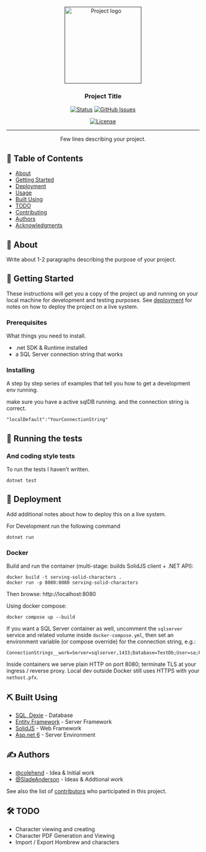 <p align="center">
  <a href="" rel="noopener">
 <img width=200px height=200px src="https://i.imgur.com/6wj0hh6.jpg" alt="Project logo"></a>
</p>

<h3 align="center">Project Title</h3>

<div align="center">

[![Status](https://img.shields.io/badge/status-active-success.svg)]()
[![GitHub Issues](https://img.shields.io/github/issues/kylelobo/The-Documentation-Compendium.svg)](https://github.com/colehend/The-Documentation-Compendium/issues)
<!-- [![GitHub Pull Requests](https://img.shields.io/github/issues-pr/kylelobo/The-Documentation-Compendium.svg)](https://github.com/colehend/The-Documentation-Compendium/pulls) -->
[![License](https://img.shields.io/badge/license-MIT-blue.svg)](/LICENSE)

</div>

---

<p align="center"> Few lines describing your project.
    <br> 
</p>

## 📝 Table of Contents

- [About](#about)
- [Getting Started](#getting_started)
- [Deployment](#deployment)
- [Usage](#usage)
- [Built Using](#built_using)
- [TODO](../TODO.md)
- [Contributing](../CONTRIBUTING.md)
- [Authors](#authors)
- [Acknowledgments](#acknowledgement)

## 🧐 About <a name = "about"></a>

Write about 1-2 paragraphs describing the purpose of your project.

## 🏁 Getting Started <a name = "getting_started"></a>

These instructions will get you a copy of the project up and running on your local machine for development and testing purposes. See [deployment](#deployment) for notes on how to deploy the project on a live system.

### Prerequisites

What things you need to install.

- .net SDK & Runtime installed
- a SQL Server connection string that works

### Installing

A step by step series of examples that tell you how to get a development env running.


make sure you have a active sqlDB running. and the connection string is correct.
```
"localDefault":"YourConnectionString"
```

## 🔧 Running the tests <a name = "tests"></a>


### And coding style tests

To run the tests I haven't written.

```
dotnet test
```

## 🚀 Deployment <a name = "deployment"></a>

Add additional notes about how to deploy this on a live system.

For Development run the following command
```
dotnet run
```

### Docker

Build and run the container (multi-stage: builds SolidJS client + .NET API):

```
docker build -t serving-solid-characters .
docker run -p 8080:8080 serving-solid-characters
```

Then browse: http://localhost:8080

Using docker compose:

```
docker compose up --build
```

If you want a SQL Server container as well, uncomment the `sqlserver` service and related volume inside `docker-compose.yml`, then set an environment variable (or compose override) for the connection string, e.g.:

```
ConnectionStrings__work=Server=sqlserver,1433;Database=TestDb;User=sa;Password=Passw0rd!;TrustServerCertificate=True;Encrypt=False
```

Inside containers we serve plain HTTP on port 8080; terminate TLS at your ingress / reverse proxy. Local dev outside Docker still uses HTTPS with your `nethost.pfx`.
## ⛏️ Built Using <a name = "built_using"></a>

- [SQL, Dexie]() - Database
- [Entity Framework]() - Server Framework
- [SolidJS]() - Web Framework
- [Asp.net 6]() - Server Environment

## ✍️ Authors <a name = "authors"></a>

- [@colehend](https://github.com/colehend) - Idea & Initial work
- [@SladeAnderson](https://github.com/SladeAnderson) - Ideas & Addtional work

See also the list of [contributors]() who participated in this project.

## 🛠 TODO
- Character viewing and creating
- Character PDF Generation and Viewing
- Import / Export Hombrew and characters

